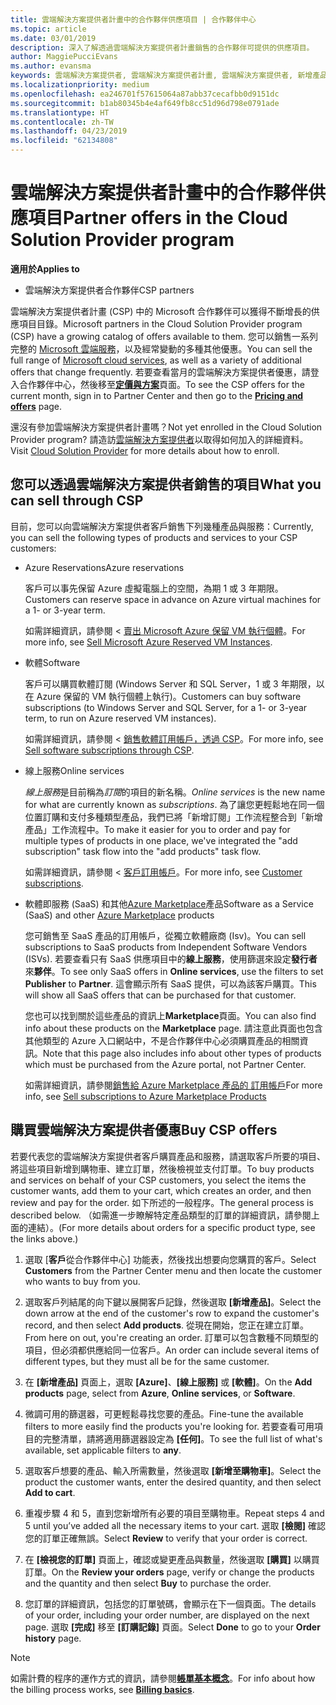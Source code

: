 ```yaml
---
title: 雲端解決方案提供者計畫中的合作夥伴供應項目 | 合作夥伴中心
ms.topic: article
ms.date: 03/01/2019
description: 深入了解透過雲端解決方案提供者計畫銷售的合作夥伴可提供的供應項目。
author: MaggiePucciEvans
ms.author: evansma
keywords: 雲端解決方案提供者, 雲端解決方案提供者計畫, 雲端解決方案提供者, 新增產品, 銷售給客戶, 合作夥伴供應項目, 雲端解決方案提供者供應項目, 雲端式服務, Azure, Office 365, Dynamics, 雲端解決方案提供者合作夥伴, 在雲端解決方案提供者中銷售, Azure RI, Azure 保留的虛擬機器執行個體, Azure Reservations, 線上服務, 訂閱軟體, AHUB, Azure 上的 SQL Server, Azure 上的 Windows Server, 客戶訂閱
ms.localizationpriority: medium
ms.openlocfilehash: ea246701f57615064a87abb37cecafbb0d9151dc
ms.sourcegitcommit: b1ab80345b4e4af649fb8cc51d96d798e0791ade
ms.translationtype: HT
ms.contentlocale: zh-TW
ms.lasthandoff: 04/23/2019
ms.locfileid: "62134808"
---
```

# <a name="partner-offers-in-the-cloud-solution-provider-program"></a><span data-ttu-id="91953-104">雲端解決方案提供者計畫中的合作夥伴供應項目</span><span class="sxs-lookup"><span data-stu-id="91953-104">Partner offers in the Cloud Solution Provider program</span></span> 

<span data-ttu-id="91953-105">**適用於**</span><span class="sxs-lookup"><span data-stu-id="91953-105">**Applies to**</span></span>

-  <span data-ttu-id="91953-106">雲端解決方案提供者合作夥伴</span><span class="sxs-lookup"><span data-stu-id="91953-106">CSP partners</span></span>

<span data-ttu-id="91953-107">雲端解決方案提供者計畫 (CSP) 中的 Microsoft 合作夥伴可以獲得不斷增長的供應項目目錄。</span><span class="sxs-lookup"><span data-stu-id="91953-107">Microsoft partners in the Cloud Solution Provider program (CSP) have a growing catalog of offers available to them.</span></span> <span data-ttu-id="91953-108">您可以銷售一系列完整的 [Microsoft 雲端服務](https://partner.microsoft.com/cloud-solution-provider/products-and-services)，以及經常變動的多種其他優惠。</span><span class="sxs-lookup"><span data-stu-id="91953-108">You can sell the full range of [Microsoft cloud services](https://partner.microsoft.com/cloud-solution-provider/products-and-services), as well as a variety of additional offers that change frequently.</span></span> <span data-ttu-id="91953-109">若要查看當月的雲端解決方案提供者優惠，請登入合作夥伴中心，然後移至[**定價與方案**](https://partnercenter.microsoft.com/pcv/sales)頁面。</span><span class="sxs-lookup"><span data-stu-id="91953-109">To see the CSP offers for the current month, sign in to Partner Center and then go to the [**Pricing and offers**](https://partnercenter.microsoft.com/pcv/sales) page.</span></span>  

<span data-ttu-id="91953-110">還沒有參加雲端解決方案提供者計畫嗎？</span><span class="sxs-lookup"><span data-stu-id="91953-110">Not yet enrolled in the Cloud Solution Provider program?</span></span> <span data-ttu-id="91953-111">請造訪[雲端解決方案提供者](https://partner.microsoft.com/cloud-solution-provider)以取得如何加入的詳細資料。</span><span class="sxs-lookup"><span data-stu-id="91953-111">Visit [Cloud Solution Provider](https://partner.microsoft.com/cloud-solution-provider) for more details about how to enroll.</span></span> 

## <a name="what-you-can-sell-through-csp"></a><span data-ttu-id="91953-112">您可以透過雲端解決方案提供者銷售的項目</span><span class="sxs-lookup"><span data-stu-id="91953-112">What you can sell through CSP</span></span>

<span data-ttu-id="91953-113">目前，您可以向雲端解決方案提供者客戶銷售下列幾種產品與服務：</span><span class="sxs-lookup"><span data-stu-id="91953-113">Currently, you can sell the following types of products and services to your CSP customers:</span></span>

- <span data-ttu-id="91953-114">Azure Reservations</span><span class="sxs-lookup"><span data-stu-id="91953-114">Azure reservations</span></span><br> 

    <span data-ttu-id="91953-115">客戶可以事先保留 Azure 虛擬電腦上的空間，為期 1 或 3 年期限。</span><span class="sxs-lookup"><span data-stu-id="91953-115">Customers can reserve space in advance on Azure virtual machines for a 1- or 3-year term.</span></span><br>
    
    <span data-ttu-id="91953-116">如需詳細資訊，請參閱 <<c0> [ 賣出 Microsoft Azure 保留 VM 執行個體](azure-reservations.md)。</span><span class="sxs-lookup"><span data-stu-id="91953-116">For more info, see [Sell Microsoft Azure Reserved VM Instances](azure-reservations.md).</span></span>

- <span data-ttu-id="91953-117">軟體</span><span class="sxs-lookup"><span data-stu-id="91953-117">Software</span></span><br>

    <span data-ttu-id="91953-118">客戶可以購買軟體訂閱 (Windows Server 和 SQL Server，1 或 3 年期限，以在 Azure 保留的 VM 執行個體上執行)。</span><span class="sxs-lookup"><span data-stu-id="91953-118">Customers can buy software subscriptions (to Windows Server and SQL Server, for a 1- or 3-year term, to run on Azure reserved VM instances).</span></span><br>
 
    <span data-ttu-id="91953-119">如需詳細資訊，請參閱 <<c0> [ 銷售軟體訂用帳戶，透過 CSP](csp-software-subscriptions.md)。</span><span class="sxs-lookup"><span data-stu-id="91953-119">For more info, see [Sell software subscriptions through CSP](csp-software-subscriptions.md).</span></span>  

- <span data-ttu-id="91953-120">線上服務</span><span class="sxs-lookup"><span data-stu-id="91953-120">Online services</span></span><br>

    <span data-ttu-id="91953-121">*線上服務*是目前稱為*訂閱*的項目的新名稱。</span><span class="sxs-lookup"><span data-stu-id="91953-121">*Online services* is the new name for what are currently known as *subscriptions*.</span></span> <span data-ttu-id="91953-122">為了讓您更輕鬆地在同一個位置訂購和支付多種類型產品，我們已將「新增訂閱」工作流程整合到「新增產品」工作流程中。</span><span class="sxs-lookup"><span data-stu-id="91953-122">To make it easier for you to order and pay for multiple types of products in one place, we've integrated the "add subscription" task flow into the "add products" task flow.</span></span><br>
    
    <span data-ttu-id="91953-123">如需詳細資訊，請參閱 <<c0> [ 客戶訂用帳戶](customer-subscriptions.md)。</span><span class="sxs-lookup"><span data-stu-id="91953-123">For more info, see [Customer subscriptions](customer-subscriptions.md).</span></span>

- <span data-ttu-id="91953-124">軟體即服務 (SaaS) 和其他[Azure Marketplace](https://azuremarketplace.microsoft.com/marketplace)產品</span><span class="sxs-lookup"><span data-stu-id="91953-124">Software as a Service (SaaS) and other [Azure Marketplace](https://azuremarketplace.microsoft.com/marketplace) products</span></span><br>

    <span data-ttu-id="91953-125">您可銷售至 SaaS 產品的訂用帳戶，從獨立軟體廠商 (Isv)。</span><span class="sxs-lookup"><span data-stu-id="91953-125">You can sell subscriptions to SaaS products from Independent Software Vendors (ISVs).</span></span> <span data-ttu-id="91953-126">若要查看只有 SaaS 供應項目中的**線上服務**，使用篩選來設定**發行者**來**夥伴**。</span><span class="sxs-lookup"><span data-stu-id="91953-126">To see only SaaS offers in **Online services**, use the filters to set **Publisher** to **Partner**.</span></span> <span data-ttu-id="91953-127">這會顯示所有 SaaS 提供，可以為該客戶購買。</span><span class="sxs-lookup"><span data-stu-id="91953-127">This will show all SaaS offers that can be purchased for that customer.</span></span><br>
    
    <span data-ttu-id="91953-128">您也可以找到關於這些產品的資訊上**Marketplace**頁面。</span><span class="sxs-lookup"><span data-stu-id="91953-128">You can also find info about these products on the **Marketplace** page.</span></span> <span data-ttu-id="91953-129">請注意此頁面也包含其他類型的 Azure 入口網站中，不是合作夥伴中心必須購買產品的相關資訊。</span><span class="sxs-lookup"><span data-stu-id="91953-129">Note that this page also includes info about other types of products which must be purchased from the Azure portal, not Partner Center.</span></span><br>

    <span data-ttu-id="91953-130">如需詳細資訊，請參閱[銷售給 Azure Marketplace 產品的 訂用帳戶](sell-marketplace-products.md)</span><span class="sxs-lookup"><span data-stu-id="91953-130">For more info, see [Sell subscriptions to Azure Marketplace Products](sell-marketplace-products.md)</span></span>


## <a name="buy-csp-offers"></a><span data-ttu-id="91953-131">購買雲端解決方案提供者優惠</span><span class="sxs-lookup"><span data-stu-id="91953-131">Buy CSP offers</span></span>

<span data-ttu-id="91953-132">若要代表您的雲端解決方案提供者客戶購買產品和服務，請選取客戶所要的項目、將這些項目新增到購物車、建立訂單，然後檢視並支付訂單。</span><span class="sxs-lookup"><span data-stu-id="91953-132">To buy products and services on behalf of your CSP customers, you select the items the customer wants, add them to your cart, which creates an order, and then review and pay for the order.</span></span> <span data-ttu-id="91953-133">如下所述的一般程序。</span><span class="sxs-lookup"><span data-stu-id="91953-133">The general process is described below.</span></span> <span data-ttu-id="91953-134">（如需進一步瞭解特定產品類型的訂單的詳細資訊，請參閱上面的連結）。</span><span class="sxs-lookup"><span data-stu-id="91953-134">(For more details about orders for a specific product type, see the links above.)</span></span>

1. <span data-ttu-id="91953-135">選取 [**客戶**從合作夥伴中心] 功能表，然後找出想要向您購買的客戶。</span><span class="sxs-lookup"><span data-stu-id="91953-135">Select **Customers** from the Partner Center menu and then locate the customer who wants to buy from you.</span></span> 

2. <span data-ttu-id="91953-136">選取客戶列結尾的向下鍵以展開客戶記錄，然後選取 **\[新增產品\]**。</span><span class="sxs-lookup"><span data-stu-id="91953-136">Select the down arrow at the end of the customer's row to expand the customer's record, and then select **Add products**.</span></span> <span data-ttu-id="91953-137">從現在開始，您正在建立訂單。</span><span class="sxs-lookup"><span data-stu-id="91953-137">From here on out, you're creating an order.</span></span> <span data-ttu-id="91953-138">訂單可以包含數種不同類型的項目，但必須都供應給同一位客戶。</span><span class="sxs-lookup"><span data-stu-id="91953-138">An order can include several items of different types, but they must all be for the same customer.</span></span>

3. <span data-ttu-id="91953-139">在 **\[新增產品\]** 頁面上，選取 **\[Azure\]**、**\[線上服務\]** 或 **\[軟體\]**。</span><span class="sxs-lookup"><span data-stu-id="91953-139">On the **Add products** page, select from **Azure**, **Online services**, or **Software**.</span></span>

4. <span data-ttu-id="91953-140">微調可用的篩選器，可更輕鬆尋找您要的產品。</span><span class="sxs-lookup"><span data-stu-id="91953-140">Fine-tune the available filters to more easily find the products you're looking for.</span></span> <span data-ttu-id="91953-141">若要查看可用項目的完整清單，請將適用篩選器設定為 **\[任何\]**。</span><span class="sxs-lookup"><span data-stu-id="91953-141">To see the full list of what's available, set applicable filters to **any**.</span></span> 

5. <span data-ttu-id="91953-142">選取客戶想要的產品、輸入所需數量，然後選取 **\[新增至購物車\]**。</span><span class="sxs-lookup"><span data-stu-id="91953-142">Select the product the customer wants, enter the desired quantity, and then select **Add to cart**.</span></span>

6. <span data-ttu-id="91953-143">重複步驟 4 和 5，直到您新增所有必要的項目至購物車。</span><span class="sxs-lookup"><span data-stu-id="91953-143">Repeat steps 4 and 5 until you’ve added all the necessary items to your cart.</span></span> <span data-ttu-id="91953-144">選取 **\[檢閱\]** 確認您的訂單正確無誤。</span><span class="sxs-lookup"><span data-stu-id="91953-144">Select **Review** to verify that your order is correct.</span></span>  

7. <span data-ttu-id="91953-145">在 **\[檢視您的訂單\]** 頁面上，確認或變更產品與數量，然後選取 **\[購買\]** 以購買訂單。</span><span class="sxs-lookup"><span data-stu-id="91953-145">On the **Review your orders** page, verify or change the products and the quantity and then select **Buy** to purchase the order.</span></span> 

8. <span data-ttu-id="91953-146">您訂單的詳細資訊，包括您的訂單號碼，會顯示在下一個頁面。</span><span class="sxs-lookup"><span data-stu-id="91953-146">The details of your order, including your order number, are displayed on the next page.</span></span> <span data-ttu-id="91953-147">選取 **\[完成\]** 移至 **\[訂購記錄\]** 頁面。</span><span class="sxs-lookup"><span data-stu-id="91953-147">Select **Done** to go to your **Order history** page.</span></span> 

> [!NOTE]
> <span data-ttu-id="91953-148">如需計費的程序的運作方式的資訊，請參閱[**帳單基本概念**](https://docs.microsoft.com/en-us/partner-center/billing-basics)。</span><span class="sxs-lookup"><span data-stu-id="91953-148">For info about how the billing process works, see [**Billing basics**](https://docs.microsoft.com/en-us/partner-center/billing-basics).</span></span>


